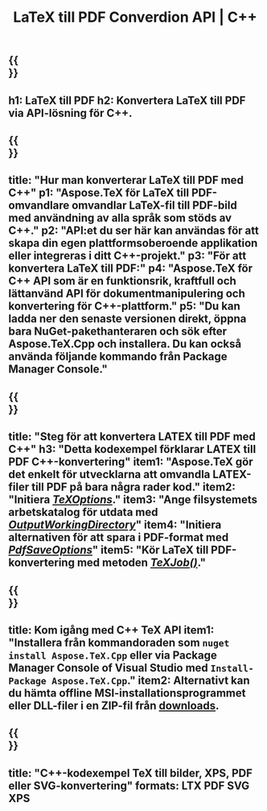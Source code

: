 ﻿---
translation: true
template: /_templates/_conversion-child-cpp.md
title: LaTeX till PDF Converdion API | C++
description: LaTeX till PDF-konverteringsfunktion. Integrera detta lokala C++-bibliotek i ditt projekt eller använd plattformsoberoende applikationer för att konvertera LaTeX till PDF.
keywords: latex till pdf api cpp, latex2pdf integrera c++
url: /cpp/conversion/latex-to-pdf/
family: tex
platformtag: cpp
feature: conversion
informat: LATEX
outformat: PDF
otherformats: BMP PNG JPEG TIFF SVG XPS
---

{{<section banner>}}
---
h1: LaTeX till PDF
h2: Konvertera LaTeX till PDF via API-lösning för C++.
---

{{<section overview>}}
---
title: "Hur man konverterar LaTeX till PDF med C++"
p1: "Aspose.TeX för LaTeX till PDF-omvandlare omvandlar LaTeX-fil till PDF-bild med användning av alla språk som stöds av C++."
p2: "API:et du ser här kan användas för att skapa din egen plattformsoberoende applikation eller integreras i ditt C++-projekt."
p3: "För att konvertera LaTeX till PDF:"
p4: "Aspose.TeX för C++ API som är en funktionsrik, kraftfull och lättanvänd API för dokumentmanipulering och konvertering för C++-plattform."
p5: "Du kan ladda ner den senaste versionen direkt, öppna bara NuGet-pakethanteraren och sök efter Aspose.TeX.Cpp och installera. Du kan också använda följande kommando från Package Manager Console."
---

{{<section feature1>}}
---
title: "Steg för att konvertera LATEX till PDF med C++"
h3: "Detta kodexempel förklarar LATEX till PDF C++-konvertering"
item1: "Aspose.TeX gör det enkelt för utvecklarna att omvandla LATEX-filer till PDF på bara några rader kod."
item2: "Initiera [*TeXOptions*](https://reference.aspose.com/tex/cpp/class/aspose.te_x.te_x_options)."
item3: "Ange filsystemets arbetskatalog för utdata med [*OutputWorkingDirectory*](https://reference.aspose.com/tex/cpp/class/aspose.te_x.te_x_options#aa4f4ea6dab7db5ba1b40800495f16f63)"
item4: "Initiera alternativen för att spara i PDF-format med [*PdfSaveOptions*](https://reference.aspose.com/tex/cpp/class/aspose.te_x.presentation.image.pdf_save_options)"
item5: "Kör LaTeX till PDF-konvertering med metoden [*TeXJob()*](https://reference.aspose.com/tex/cpp/class/aspose.te_x.te_x_job)."
---

{{<section feature2>}}
---
title: Kom igång med C++ TeX API
item1: "Installera från kommandoraden som ```nuget install Aspose.TeX.Cpp``` eller via Package Manager Console of Visual Studio med ```Install-Package Aspose.TeX.Cpp```."
item2: Alternativt kan du hämta offline MSI-installationsprogrammet eller DLL-filer i en ZIP-fil från [downloads](https://downloads.aspose.com/tex/cpp).
---

{{<section widget>}}
---
title: "C++-kodexempel TeX till bilder, XPS, PDF eller SVG-konvertering"
formats: LTX PDF SVG XPS
---
